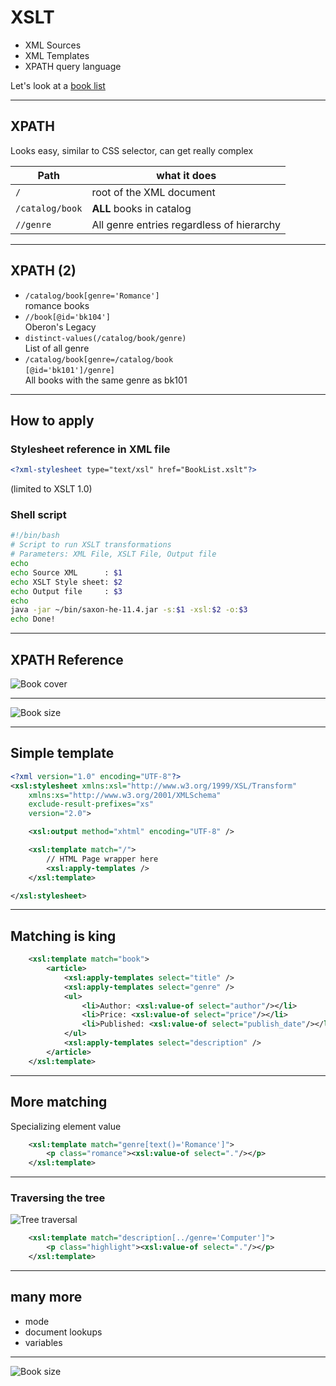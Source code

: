 # XSLT

- XML Sources
- XML Templates
- XPATH query language

Let's look at a [book list](https://raw.githubusercontent.com/databricks/spark-xml/master/src/test/resources/books.xml)

---

## XPATH

Looks easy, similar to CSS selector, can get really complex

| Path            | what it does                              |
| --------------- | ----------------------------------------- |
| `/`             | root of the XML document                  |
| `/catalog/book` | **ALL** books in catalog                  |
| `//genre`       | All genre entries regardless of hierarchy |

---

## XPATH (2)

- `/catalog/book[genre='Romance']`<br />
  romance books
- `//book[@id='bk104']`<br />
  Oberon's Legacy
- `distinct-values(/catalog/book/genre)`<br />
  List of all genre
- `/catalog/book[genre=/catalog/book`<br />`[@id='bk101']/genre]`<br />
  All books with the same genre as bk101

---

## How to apply

### Stylesheet reference in XML file

```xml
<?xml-stylesheet type="text/xsl" href="BookList.xslt"?>
```

(limited to XSLT 1.0)

### Shell script

```bash
#!/bin/bash
# Script to run XSLT transformations
# Parameters: XML File, XSLT File, Output file
echo
echo Source XML      : $1
echo XSLT Style sheet: $2
echo Output file     : $3
echo
java -jar ~/bin/saxon-he-11.4.jar -s:$1 -xsl:$2 -o:$3
echo Done!
```

---

## XPATH Reference

![Book cover](slides/XSLT1.png)

---

![Book size](slides/XSLT2.png)

---

## Simple template

```xml
<?xml version="1.0" encoding="UTF-8"?>
<xsl:stylesheet xmlns:xsl="http://www.w3.org/1999/XSL/Transform"
    xmlns:xs="http://www.w3.org/2001/XMLSchema"
    exclude-result-prefixes="xs"
    version="2.0">

    <xsl:output method="xhtml" encoding="UTF-8" />

    <xsl:template match="/">
        // HTML Page wrapper here
        <xsl:apply-templates />
    </xsl:template>

</xsl:stylesheet>
```

---

## Matching is king

```xml
    <xsl:template match="book">
        <article>
            <xsl:apply-templates select="title" />
            <xsl:apply-templates select="genre" />
            <ul>
                <li>Author: <xsl:value-of select="author"/></li>
                <li>Price: <xsl:value-of select="price"/></li>
                <li>Published: <xsl:value-of select="publish_date"/></li>
            </ul>
            <xsl:apply-templates select="description" />
        </article>
    </xsl:template>
```

---

## More matching

Specializing element value

```xml
    <xsl:template match="genre[text()='Romance']">
        <p class="romance"><xsl:value-of select="."/></p>
    </xsl:template>
```

---

### Traversing the tree

![Tree traversal](slides/pathTraversal.png)

```xml
    <xsl:template match="description[../genre='Computer']">
        <p class="highlight"><xsl:value-of select="."/></p>
    </xsl:template>
```

---

## many more

- mode
- document lookups
- variables

---

![Book size](slides/XSLT2.png)
